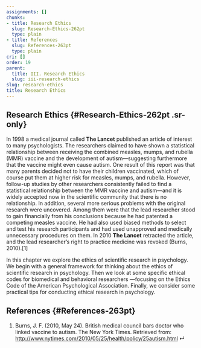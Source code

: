 ```yaml
---
assignments: []
chunks:
- title: Research Ethics
  slug: Research-Ethics-262pt
  type: plain
- title: References
  slug: References-263pt
  type: plain
cri: []
order: 19
parent:
  title: III. Research Ethics
  slug: iii-research-ethics
slug: research-ethics
title: Research Ethics
---
```


## Research Ethics {#Research-Ethics-262pt .sr-only} 

In 1998 a medical journal called __The Lancet__ published an article of interest to many psychologists. The researchers claimed to have shown a statistical relationship between receiving the combined measles, mumps, and rubella (MMR) vaccine and the development of autism—suggesting furthermore that the vaccine might even cause autism. One result of this report was that many parents decided not to have their children vaccinated, which of course put them at higher risk for measles, mumps, and rubella. However, follow-up studies by other researchers consistently failed to find a statistical relationship between the MMR vaccine and autism—and it is widely accepted now in the scientific community that there is no relationship. In addition, several more serious problems with the original research were uncovered. Among them were that the lead researcher stood to gain financially from his conclusions because he had patented a competing measles vaccine. He had also used biased methods to select and test his research participants and had used unapproved and medically unnecessary procedures on them. In 2010 __The Lancet__ retracted the article, and the lead researcher’s right to practice medicine was revoked (Burns, 2010).\[1\] 

In this chapter we explore the ethics of scientific research in psychology. We begin with a general framework for thinking about the ethics of scientific research in psychology. Then we look at some specific ethical codes for biomedical and behavioral researchers —focusing on the Ethics Code of the American Psychological Association. Finally, we consider some practical tips for conducting ethical research in psychology.

## References {#References-263pt} 

1.  Burns, J. F. (2010, May 24). British medical council bars doctor who linked vaccine to autism. The New York Times. Retrieved from: http://www.nytimes.com/2010/05/25/health/policy/25autism.html ↵

